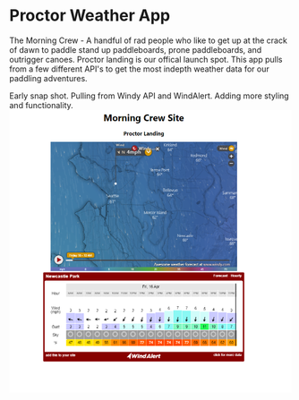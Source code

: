 # Proctor Weather App

The Morning Crew - A handful of rad people who like to get up at the crack of dawn to paddle stand up paddleboards, prone paddleboards, and outrigger canoes. Proctor landing is our offical launch spot. This app pulls from a few different API's to get the most indepth weather data for our paddling adventures.

Early snap shot. Pulling from Windy API and WindAlert. Adding more styling and functionality.
![SnapShot](MorningCrewSnapShot.PNG)
